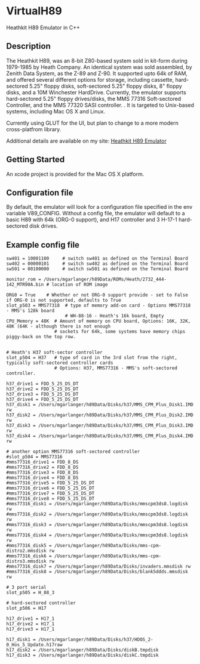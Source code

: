 # VirtualH89

Heathkit H89 Emulator in C++

## Description

The Heathkit H89, was an 8-bit Z80-based system sold in kit-form during 1979-1985 by Heath Company. An identical system was sold assembled, by Zenith Data System, as the Z-89 and Z-90. It supported upto 64k of RAM, and offered several different options for storage, including cassette, hard-sectored 5.25" floppy disks, soft-sectored 5.25" floppy disks, 8" floppy disks, and a 10M Winchester HardDrive. Currently, the emulator supports hard-sectored 5.25" floppy drives/disks, the MMS 77316 Soft-sectored Controller, and the MMS 77320 SASI controller. . 
It is targeted to Unix-based systems, including Mac OS X and Linux.

Currently using GLUT for the UI, but plan to change to a more modern cross-platfrom library.

Additional details are available on my site: [Heathkit H89 Emulator](http://heathkit.garlanger.com/emulator/)



## Getting Started

An xcode project is provided for the Mac OS X platform. 


## Configuration file

By default, the emulator will look for a configuration file specified in the env variable V89_CONFIG. 
Without a config file, the emulator will default to a basic H89 with 64k (ORG-0 support), and H17 controller
and 3 H-17-1 hard-sectored disk drives.


## Example config file

```
sw401 = 10001100     # switch sw401 as defined on the Terminal Board
sw402 = 00000101     # switch sw402 as defined on the Terminal Board
sw501 = 00100000     # switch sw501 as defined on the Terminal Board

monitor_rom = /Users/mgarlanger/h89Data/ROMs/Heath/2732_444-142_MTR90A.bin # location of ROM image

ORG0 = True    # Whether or not ORG-0 support provide - set to False if ORG-0 is not supported, defaults to True
slot_p503 = MMS77318  # type of memory add-on card - Options MMS77318 - MMS's 128k board
                      # WH-88-16 - Heath's 16k board, Empty
CPU_Memory = 48K  # Amount of memory on CPU board, Options: 16K, 32K, 48K (64K - although there is not enough
                  # sockets for 64k, some systems have memory chips piggy-back on the top row.


# Heath's H37 soft-sector controller 
slot_p504 = H37   # type of card in the 3rd slot from the right, typically soft-sectored controller cards
                  # Options: H37, MMS77316 - MMS's soft-sectored controller.

h37_drive1 = FDD_5_25_DS_DT
h37_drive2 = FDD_5_25_DS_DT
h37_drive3 = FDD_5_25_DS_DT
h37_drive4 = FDD_5_25_DS_DT
h37_disk1 = /Users/mgarlanger/h89Data/Disks/h37/MMS_CPM_Plus_Disk1.IMD rw
h37_disk2 = /Users/mgarlanger/h89Data/Disks/h37/MMS_CPM_Plus_Disk2.IMD rw
h37_disk3 = /Users/mgarlanger/h89Data/Disks/h37/MMS_CPM_Plus_Disk3.IMD rw
h37_disk4 = /Users/mgarlanger/h89Data/Disks/h37/MMS_CPM_Plus_Disk4.IMD rw

# another option MMS77316 soft-sectored controller
#slot_p504 = MMS77316
#mms77316_drive1 = FDD_8_DS
#mms77316_drive2 = FDD_8_DS
#mms77316_drive3 = FDD_8_DS
#mms77316_drive4 = FDD_8_DS
#mms77316_drive5 = FDD_5_25_DS_DT
#mms77316_drive6 = FDD_5_25_DS_DT
#mms77316_drive7 = FDD_5_25_DS_DT
#mms77316_drive8 = FDD_5_25_DS_DT
#mms77316_disk1 = /Users/mgarlanger/h89Data/Disks/mmscpm3ds8.logdisk rw
#mms77316_disk2 = /Users/mgarlanger/h89Data/Disks/mmscpm3ds8.logdisk rw
#mms77316_disk3 = /Users/mgarlanger/h89Data/Disks/mmscpm3ds8.logdisk rw
#mms77316_disk4 = /Users/mgarlanger/h89Data/Disks/mmscpm3ds8.logdisk rw
#mms77316_disk5 = /Users/mgarlanger/h89Data/Disks/mms-cpm-distro2.mmsdisk rw
#mms77316_disk6 = /Users/mgarlanger/h89Data/Disks/mms-cpm-distro3.mmsdisk rw
#mms77316_disk7 = /Users/mgarlanger/h89Data/Disks/invaders.mmsdisk rw
#mms77316_disk8 = /Users/mgarlanger/h89Data/Disks/blank5ddds.mmsdisk rw

# 3 port serial
slot_p505 = H_88_3

# hard-sectored controller
slot_p506 = H17

h17_drive1 = H17_1
h17_drive2 = H17_1
h17_drive3 = H17_1

h17_disk1 = /Users/mgarlanger/h89Data/Disks/h37/HDOS_2-0_Hos_5_Update.h17raw
h17_disk2 = /Users/mgarlanger/h89Data/Disks/diskB.tmpdisk
h17_disk3 = /Users/mgarlanger/h89Data/Disks/diskC.tmpdisk
```


